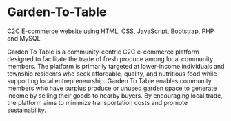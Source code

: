 # Garden-To-Table
C2C E-commerce website using HTML, CSS, JavaScript, Bootstrap, PHP and MySQL

Garden To Table is a community-centric C2C e-commerce platform designed to facilitate the trade of fresh produce among local community members. The platform is primarily targeted at lower-income individuals and township residents who seek affordable, quality, and nutritious food while supporting local entrepreneurship. Garden To Table enables community members who have surplus produce or unused garden space to generate income by selling their goods to nearby buyers. By encouraging local trade, the platform aims to minimize transportation costs and promote sustainability. 
